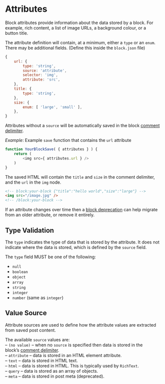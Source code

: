 # Attributes
Block attributes provide information about the data stored by a block. For example, rich content, a list of image URLs, a background colour, or a button title.

The attribute definition will contain, at a minimum, either a `type` or an `enum`. There may be additional fields. (Define this inside the `block.json` file)

```js
{
    url: {
        type: 'string',
        source: 'attribute',
        selector: 'img',
        attribute: 'src',
    },
    title: {
        type: 'string',
    },
    size: {
        enum: [ 'large', 'small' ],
    },
}
```

Attributes without a `source` will be automatically saved in the block [comment delimiter](https://developer.wordpress.org/block-editor/explanations/architecture/key-concepts/#data-attributes).

_Example_: Example `save` function that contains the `url` attribute

```js
function YourBlockSave( { attributes } ) {
    return (
        <img src={ attributes.url } />
    )
}
```

The saved HTML will contain the `title` and `size` in the comment delimiter, and the `url` in the `img` node.

```html
<!-- block:your-block {"title":"hello world","size":"large"} -->
<img src="/image.jpg" />
<!-- /block:your-block -->
```

If an attribute changes over time then a [block deprecation](https://developer.wordpress.org/block-editor/reference-guides/block-api/block-deprecation/) can help migrate from an older attribute, or remove it entirely.


## Type Validation
The `type` indicates the type of data that is stored by the attribute. It does not indicate where the data is stored, which is defined by the `source` field.

The `type` field MUST be one of the following:

- `null`
- `boolean`
- `object`
- `array`
- `string`
- `integer`
- `number` (same as `integer`)

## Value Source
Attribute sources are used to define how the attribute values are extracted from saved post content.

The available `source` values are:  
– `(no value)` – when no `source` is specified then data is stored in the block’s [comment delimiter](https://developer.wordpress.org/block-editor/explanations/architecture/key-concepts/#data-attributes).  
– `attribute` – data is stored in an HTML element attribute.  
– `text` – data is stored in HTML text.  
– `html` – data is stored in HTML. This is typically used by `RichText`.  
– `query` – data is stored as an array of objects.  
– `meta` – data is stored in post meta (deprecated).

